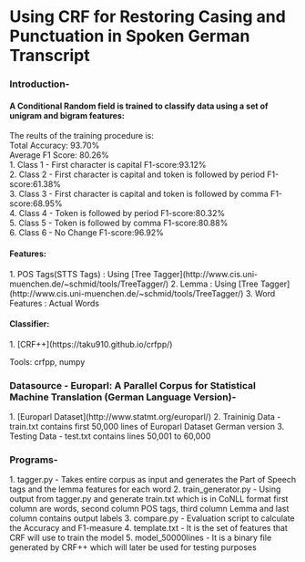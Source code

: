 # Using CRF for Restoring Casing and Punctuation in Spoken German Transcript

<h3>Introduction-</h3>
<h4>A Conditional Random field is trained to classify data using a set of unigram and bigram features:</h4>
The reults of the training procedure is:<br>
Total Accuracy: 93.70%<br>
Average F1 Score: 80.26%<br>
1. Class 1 - First character is capital F1-score:93.12%<br>
2. Class 2 - First character is capital and token is followed by period F1-score:61.38%<br>
3. Class 3 - First character is capital and token is followed by comma F1-score:68.95%<br>
4. Class 4 - Token is followed by period F1-score:80.32%<br>
5. Class 5 - Token is followed by comma F1-score:80.88%<br>
6. Class 6 - No Change F1-score:96.92%<br>

<h4>Features:</h4>  
1. POS Tags(STTS Tags) : Using [Tree Tagger](http://www.cis.uni-muenchen.de/~schmid/tools/TreeTagger/)
2. Lemma : Using [Tree Tagger](http://www.cis.uni-muenchen.de/~schmid/tools/TreeTagger/)
3. Word Features : Actual Words

<h4>Classifier:</h4>
1. [CRF++](https://taku910.github.io/crfpp/)

Tools: crfpp, numpy
    
<h3>Datasource - Europarl: A Parallel Corpus for Statistical Machine Translation (German Language Version)-</h3>
1. [Europarl Dataset](http://www.statmt.org/europarl/)
2. Traininig Data - train.txt contains first 50,000 lines of Europarl Dataset German version
3. Testing Data - test.txt contains lines 50,001 to 60,000 	
	 
<h3>Programs-</h3>
1. tagger.py - Takes entire corpus as input and generates the Part of Speech tags and the lemma features for each word
2. train_generator.py - Using output from tagger.py and generate train.txt which is in CoNLL format first column are words, second column POS tags, third column Lemma and last column contains output labels 
3. compare.py - Evaluation script to calculate the Accuracy and F1-measure 
4. template.txt - It is the set of features that CRF will use to train the model
5. model_50000lines - It is a binary file generated by CRF++ which will later be used for testing purposes
	
